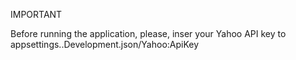 IMPORTANT

Before running the application, please, inser your Yahoo API key to appsettings..Development.json/Yahoo:ApiKey
